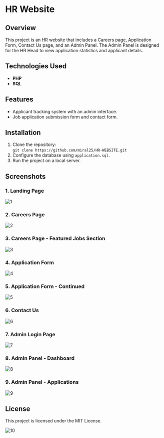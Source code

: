 # HR Website

## Overview
This project is an HR website that includes a Careers page, Application Form, Contact Us page, and an Admin Panel. The Admin Panel is designed for the HR Head to view application statistics and applicant details.

## Technologies Used
- **PHP**
- **SQL**

## Features
- Applicant tracking system with an admin interface.
- Job application submission form and contact form.

## Installation
1. Clone the repository:  
   `git clone https://github.com/miral25/HR-WEBSITE.git`
2. Configure the database using `application.sql`.
3. Run the project on a local server.

## Screenshots

### 1. Landing Page
![1](https://user-images.githubusercontent.com/29537650/87233521-f98e4880-c3e5-11ea-9c2b-cb269bf85202.png)

### 2. Careers Page
![2](https://user-images.githubusercontent.com/29537650/87233527-057a0a80-c3e6-11ea-9973-01ee301819d5.png)

### 3. Careers Page - Featured Jobs Section
![3](https://user-images.githubusercontent.com/29537650/87233531-0c088200-c3e6-11ea-9657-569dc024a000.png)

### 4. Application Form
![4](https://user-images.githubusercontent.com/29537650/87233532-0dd24580-c3e6-11ea-9611-6ae522abe767.png)

### 5. Application Form - Continued
![5](https://user-images.githubusercontent.com/29537650/87233533-0e6adc00-c3e6-11ea-80d1-0ca303780955.png)

### 6. Contact Us
![6](https://user-images.githubusercontent.com/29537650/87233534-0f9c0900-c3e6-11ea-83f7-a463280ef037.png)

### 7. Admin Login Page
![7](https://user-images.githubusercontent.com/29537650/87233537-11fe6300-c3e6-11ea-979a-959d32d080f2.png)

### 8. Admin Panel - Dashboard
![8](https://user-images.githubusercontent.com/29537650/87233540-1296f980-c3e6-11ea-9411-49b72a507994.png)

### 9. Admin Panel - Applications
![9](https://user-images.githubusercontent.com/29537650/87233541-13c82680-c3e6-11ea-8457-43fa5d09505d.png)

## License
This project is licensed under the MIT License.


![10](https://user-images.githubusercontent.com/29537650/87233542-1460bd00-c3e6-11ea-8865-c4a1c002dc44.png)
